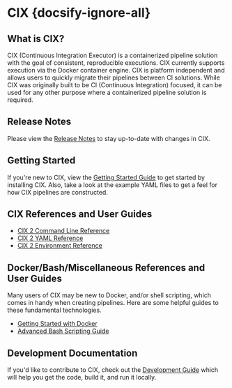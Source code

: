 # CIX {docsify-ignore-all}

## What is CIX?

CIX (Continuous Integration Executor) is a containerized pipeline solution with the goal of consistent, reproducible executions. CIX currently supports execution via the Docker container engine. CIX is platform independent and allows users to quickly migrate their pipelines between CI solutions. While CIX was originally built to be CI (Continuous Integration) focused, it can be used for any other purpose where a containerized pipeline solution is required.

## Release Notes

Please view the [Release Notes](release-notes.md) to stay up-to-date with changes in CIX.

## Getting Started

If you're new to CIX, view the [Getting Started Guide](getting-started/install.md) to get started by installing CIX. Also, take a look at the example YAML files to get a feel for how CIX pipelines are constructed.

## CIX References and User Guides

* [CIX 2 Command Line Reference](reference/cli.md)
* [CIX 2 YAML Reference](reference/yaml.md)
* [CIX 2 Environment Reference](reference/environment.md)

## Docker/Bash/Miscellaneous References and User Guides

Many users of CIX may be new to Docker, and/or shell scripting, which comes in handy when creating pipelines.
Here are some helpful guides to these fundamental technologies.

* [Getting Started with Docker](https://docs.docker.com/get-started/)
* [Advanced Bash Scripting Guide](http://tldp.org/LDP/abs/html/index.html)

## Development Documentation

If you'd like to contribute to CIX, check out the [Development Guide](development.md) which will help you get
the code, build it, and run it locally.
